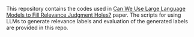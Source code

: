This repository contains the codes used in <a href="https://arxiv.org/pdf/2405.05600">Can We Use Large Language Models to Fill Relevance Judgment Holes?</a> paper. The scripts for using LLMs to generate relevance labels and evaluation of the generated labels are provided in this repo.
